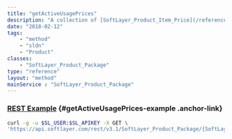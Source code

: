 ```yaml
---
title: "getActiveUsagePrices"
description: "A collection of [SoftLayer_Product_Item_Price](/reference/datatypes/SoftLayer_Product_Item_Price) objects for pay-as-you-go usage."
date: "2018-02-12"
tags:
    - "method"
    - "sldn"
    - "Product"
classes:
    - "SoftLayer_Product_Package"
type: "reference"
layout: "method"
mainService : "SoftLayer_Product_Package"
---
```


### [REST Example](#getActiveUsagePrices-example) <a href="/article/rest/"><i class="fas fa-question"></i></a> {#getActiveUsagePrices-example .anchor-link} 
```bash
curl -g -u $SL_USER:$SL_APIKEY -X GET \
'https://api.softlayer.com/rest/v3.1/SoftLayer_Product_Package/{SoftLayer_Product_PackageID}/getActiveUsagePrices'
```
